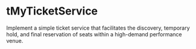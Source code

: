 # tMyTicketService
Implement a simple ticket service that facilitates the discovery, temporary hold, and final reservation of seats within a high-demand performance venue.
